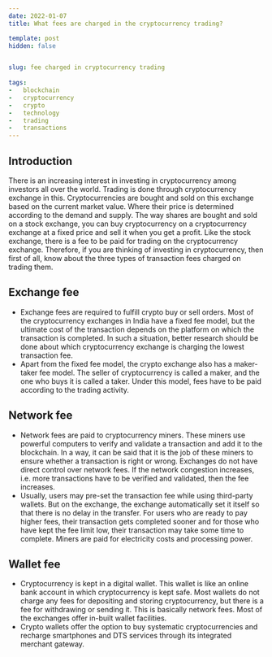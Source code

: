 ```yaml
---
date: 2022-01-07
title: What fees are charged in the cryptocurrency trading?

template: post
hidden: false


slug: fee charged in cryptocurrency trading
  
tags:
-   blockchain
-   cryptocurrency
-   crypto
-   technology
-   trading
-   transactions
---
```

<!-- more -->


<!-- more -->

## Introduction

There is an increasing interest in investing in cryptocurrency among investors all over the world. Trading is done through cryptocurrency exchange in this. Cryptocurrencies are bought and sold on this exchange based on the current market value. Where their price is determined according to the demand and supply. The way shares are bought and sold on a stock exchange, you can buy cryptocurrency on a cryptocurrency exchange at a fixed price and sell it when you get a profit. Like the stock exchange, there is a fee to be paid for trading on the cryptocurrency exchange. Therefore, if you are thinking of investing in cryptocurrency, then first of all, know about the three types of transaction fees charged on trading them. 

## Exchange fee

- Exchange fees are required to fulfill crypto buy or sell orders. Most of the cryptocurrency exchanges in India have a fixed fee model, but the ultimate cost of the transaction depends on the platform on which the transaction is completed. In such a situation, better research should be done about which cryptocurrency exchange is charging the lowest transaction fee.
- Apart from the fixed fee model, the crypto exchange also has a maker-taker fee model. The seller of cryptocurrency is called a maker, and the one who buys it is called a taker. Under this model, fees have to be paid according to the trading activity.

## Network fee

- Network fees are paid to cryptocurrency miners. These miners use powerful computers to verify and validate a transaction and add it to the blockchain. In a way, it can be said that it is the job of these miners to ensure whether a transaction is right or wrong. Exchanges do not have direct control over network fees. If the network congestion increases, i.e. more transactions have to be verified and validated, then the fee increases.
- Usually, users may pre-set the transaction fee while using third-party wallets. But on the exchange, the exchange automatically set it itself so that there is no delay in the transfer. For users who are ready to pay higher fees, their transaction gets completed sooner and for those who have kept the fee limit low, their transaction may take some time to complete. Miners are paid for electricity costs and processing power.

## Wallet fee

- Cryptocurrency is kept in a digital wallet. This wallet is like an online bank account in which cryptocurrency is kept safe. Most wallets do not charge any fees for depositing and storing cryptocurrency, but there is a fee for withdrawing or sending it. This is basically network fees. Most of the exchanges offer in-built wallet facilities.
- Crypto wallets offer the option to buy systematic cryptocurrencies and recharge smartphones and DTS services through its integrated merchant gateway.


